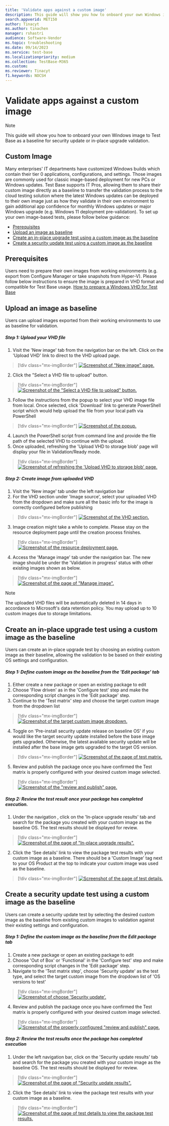 ```yaml
---
title: 'Validate apps against a custom image'
description: This guide will show you how to onboard your own Windows image to Test Base as a baseline for security update or in-place upgrade validation.
search.appverid: MET150
author: Tinacyt
ms.author: tinachen
manager: rshastri
audience: Software-Vendor
ms.topic: troubleshooting
ms.date: 09/14/2023
ms.service: test-base
ms.localizationpriority: medium
ms.collection: TestBase-M365
ms.custom:
ms.reviewer: Tinacyt
f1.keywords: NOCSH
---
```


# Validate apps against a custom image
> [!NOTE]
> This guide will show you how to onboard your own Windows image to Test Base as a baseline for security update or in-place upgrade validation.

## Custom Image
Many enterprises' IT departments have customized Windows builds which contain their tier 0 applications, configurations, and settings. Those images are commonly used for classic image-based deployment for new PCs or Windows updates.
Test Base supports IT Pros, allowing them to share their custom image directly as a baseline to transfer the validation process to the cloud testing solution where the latest Windows updates can be deployed to their own image just as how they validate in their own environment to gain additional app confidence for monthly Windows updates or major Windows upgrade (e.g. Windows 11 deployment pre-validation).
To set up your own image-based tests, please follow below guidance:
* [Prerequisites](#heading=h.gjdgxs)
* [Upload an image as baseline](#heading=h.30j0zll)
* [Create an in-place upgrade test using a custom image as the baseline](#heading=h.1fob9te)
* [Create a security update test using a custom image as the baseline](#heading=h.3znysh7)

## Prerequisites
Users need to prepare their own images from working environments (e.g. export from Configure Manager or take snapshots from Hyper-V). Please follow below instructions to ensure the image is prepared in VHD format and compatible for Test Base usage.
[How to prepare a Windows VHD for Test Base](prepare-testbase-vhd-file.md)

## Upload an image as baseline
Users can upload images exported from their working environments to use as baseline for validation.

##### Step 1: Upload your VHD file
1. Visit the 'New image' tab from the navigation bar on the left. Click on the 'Upload VHD' link to direct to the VHD upload page.
> [!div class="mx-imgBorder"]
> [![Screenshot of "New image" page.](Media/test-against-windows-new-features-1.png)](Media/test-against-windows-new-features-1.png#lightbox)

2. Click the "Select a VHD file to upload" button.
> [!div class="mx-imgBorder"]
> [![Screenshot of the "Select a VHD file to upload" button.](Media/test-against-windows-new-features-2.png)](Media/test-against-windows-new-features-2.png#lightbox)

3. Follow the instructions from the popup to select your VHD image file from local. Once selected, click 'Download' link to generate PowerShell script which would help upload the file from your local path via PowerShell
> [!div class="mx-imgBorder"]
> [![Screenshot of the popup.](Media/test-against-windows-new-features-3.png)](Media/test-against-windows-new-features-3.png#lightbox)

4. Launch the PowerShell script from command line and provide the file path of the selected VHD to continue with the upload.
5. Once uploaded, refreshing the 'Upload VHD to storage blob' page will display your file in Validation/Ready mode.
> [!div class="mx-imgBorder"]
> [![Screenshot of refreshing the 'Upload VHD to storage blob' page.](Media/test-against-windows-new-features-4.png)](Media/test-against-windows-new-features-4.png#lightbox)

##### Step 2: Create image from uploaded VHD
1. Visit the 'New image' tab under the left navigation bar
2. For the VHD section under 'Image source', select your uploaded VHD from the dropdown and make sure all the basic info for the image is correctly configured before publishing
> [!div class="mx-imgBorder"]
> [![Screenshot of the VHD section.](Media/test-against-windows-new-features-5.png)](Media/test-against-windows-new-features-5.png#lightbox)

3. Image creation might take a while to complete. Please stay on the resource deployment page until the creation process finishes.
> [!div class="mx-imgBorder"]
> [![Screenshot of the resource deployment page.](Media/test-against-windows-new-features-6.png)](Media/test-against-windows-new-features-6.png#lightbox)

4. Access the 'Manage image' tab under the navigation bar. The new image should be under the 'Validation in progress' status with other existing images shown as below.
> [!div class="mx-imgBorder"]
> [![Screenshot of the page of "Manage image".](Media/test-against-windows-new-features-7.png)](Media/test-against-windows-new-features-7.png#lightbox)

> [!NOTE]
> The uploaded VHD files will be automatically deleted in 14 days in accordance to Microsoft's data retention policy. You may upload up to 10 custom images due to storage limitations.

## Create an in-place upgrade test using a custom image as the baseline
Users can create an in-place upgrade test by choosing an existing custom image as their baseline, allowing the validation to be based on their existing OS settings and configuration.

##### Step 1: Define custom image as the baseline from the 'Edit package' tab
1. Either create a new package or open an existing package to edit
2. Choose 'Flow driven' as in the 'Configure test' step and make the corresponding script changes in the 'Edit package' step.
3. Continue to the 'Test matrix' step and choose the target custom image from the dropdown list
> [!div class="mx-imgBorder"]
> [![Screenshot of the target custom image dropdown.](Media/test-against-windows-new-features-8.png)](Media/test-against-windows-new-features-8.png#lightbox)

4. Toggle on 'Pre-install security update release on baseline OS' if you would like the target security update installed before the base image gets upgraded. Otherwise, the latest available security update will be installed after the base image gets upgraded to the target OS version.
> [!div class="mx-imgBorder"]
> [![Screenshot of the page of test matrix.](Media/test-against-windows-new-features-9.png)](Media/test-against-windows-new-features-9.png#lightbox)

5. Review and publish the package once you have confirmed the Test matrix is properly configured with your desired custom image selected.
> [!div class="mx-imgBorder"]
> [![Screenshot of the "review and publish" page.](Media/test-against-windows-new-features-10.png)](Media/test-against-windows-new-features-10.png#lightbox)


##### Step 2: Review the test result once your package has completed execution.
1. Under the navigation , click on the 'In-place upgrade results' tab and search for the package you created with your custom image as the baseline OS. The test results should be displayed for review.
> [!div class="mx-imgBorder"]
> [![Screenshot of the page of "In-place upgrade results".](Media/test-against-windows-new-features-11.png)](Media/test-against-windows-new-features-11.png#lightbox)

2. Click the 'See details' link to view the package test results with your custom image as a baseline. There should be a 'Custom Image' tag next to your OS Product at the top to indicate your custom image was used as the baseline.
> [!div class="mx-imgBorder"]
> [![Screenshot of the page of test details.](Media/test-against-windows-new-features-12.png)](Media/test-against-windows-new-features-12.png#lightbox)


## Create a security update test using a custom image as the baseline
Users can create a security update test by selecting the desired custom image as the baseline from existing custom images to validation against their existing settings and configuration.

##### Step 1: Define the custom image as the baseline from the Edit package tab
1. Create a new package or open an existing package to edit
2. Choose 'Out of Box' or 'Functional' in the 'Configure test' step and make corresponding script changes in the 'Edit package' step.
3. Navigate to the 'Test matrix step', choose 'Security update' as the test type, and select the target custom image from the dropdown list of 'OS versions to test'
> [!div class="mx-imgBorder"]
> [![Screenshot of choose 'Security update'.](Media/test-against-windows-new-features-13.png)](Media/test-against-windows-new-features-13.png#lightbox)

4. Review and publish the package once you have confirmed the Test matrix is properly configured with your desired custom image selected.
> [!div class="mx-imgBorder"]
> [![Screenshot of the properly configured "review and publish" page.](Media/test-against-windows-new-features-14.png)](Media/test-against-windows-new-features-14.png#lightbox)

##### Step 2: Review the test results once the package has completed execution
1. Under the left navigation bar, click on the 'Security update results' tab and search for the package you created with your custom image as the baseline OS. The test results should be displayed for review.
> [!div class="mx-imgBorder"]
> [![Screenshot of the page of "Security update results".](Media/test-against-windows-new-features-15.png)](Media/test-against-windows-new-features-15.png#lightbox)

2. Click the 'See details' link to view the package test results with your custom image as a baseline.
> [!div class="mx-imgBorder"]
> [![Screenshot of the page of test details to view the package test results.](Media/test-against-windows-new-features-16.png)](Media/test-against-windows-new-features-16.png#lightbox)

